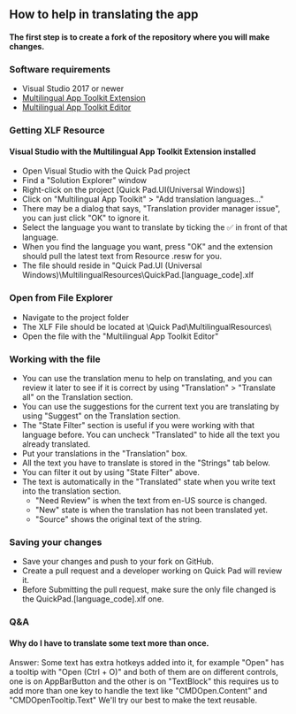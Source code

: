 ## How to help in translating the app

#### The first step is to create a fork of the repository where you will make changes.
### Software requirements
- Visual Studio 2017 or newer
- [Multilingual App Toolkit Extension](https://marketplace.visualstudio.com/items?itemName=MultilingualAppToolkit.MultilingualAppToolkit-18308)
- [Multilingual App Toolkit Editor](https://developer.microsoft.com/en-us/windows/develop/multilingual-app-toolkit)

### Getting XLF Resource
#### Visual Studio with the Multilingual App Toolkit Extension installed
- Open Visual Studio with the Quick Pad project
- Find a "Solution Explorer" window
- Right-click on the project [Quick Pad.UI(Universal Windows)]
- Click on "Multilingual App Toolkit" > "Add translation languages..."
- There may be a dialog that says, "Translation provider manager issue", you can just click "OK" to ignore it.
- Select the language you want to translate by ticking the ✅ in front of that language.
- When you find the language you want, press "OK" and the extension should pull the latest text from Resource .resw for you.
- The file should reside in "Quick Pad.UI (Universal Windows)\MultilingualResources\QuickPad.[language_code].xlf

### Open from File Explorer
- Navigate to the project folder
- The XLF File should be located at \Quick Pad\MultilingualResources\
- Open the file with the "Multilingual App Toolkit Editor"

### Working with the file
- You can use the translation menu to help on translating, and you can review it later to see if it is correct by using "Translation" > "Translate all" on the Translation section.
- You can use the suggestions for the current text you are translating by using "Suggest" on the Translation section.
- The "State Filter" section is useful if you were working with that language before. You can uncheck "Translated" to hide all the text you already translated.
- Put your translations in the "Translation" box.
- All the text you have to translate is stored in the "Strings" tab below.
- You can filter it out by using "State Filter" above.
- The text is automatically in the "Translated" state when you write text into the translation section.
	- "Need Review" is when the text from en-US source is changed.
	- "New" state is when the translation has not been translated yet.
	- "Source" shows the original text of the string. 

### Saving your changes
- Save your changes and push to your fork on GitHub.
- Create a pull request and a developer working on Quick Pad will review it.
- Before Submitting the pull request, make sure the only file changed is the QuickPad.[language_code].xlf one.

### Q&A
#### Why do I have to translate some text more than once.
Answer: Some text has extra hotkeys added into it, for example "Open" has a tooltip with "Open (Ctrl + O)" and both of them are on different controls, one is on AppBarButton and the other is on "TextBlock" this requires us to add more than one key to handle the text like "CMDOpen.Content" and "CMDOpenTooltip.Text" We'll try our best to make the text reusable.
